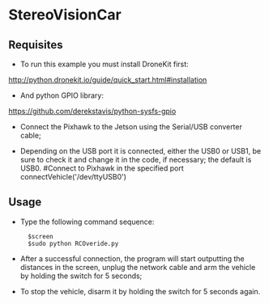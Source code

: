 # StereoVisionCar

## Requisites

  - To run this example you must install DroneKit first:
  
  http://python.dronekit.io/guide/quick_start.html#installation
  
  - And python GPIO library:
  
  https://github.com/derekstavis/python-sysfs-gpio

 - Connect the Pixhawk to the Jetson using the Serial/USB converter cable;

 - Depending on the USB port it is connected, either the USB0 or USB1, be sure to check it and change it in the code, if necessary; the default is USB0.
	#Connect to Pixhawk in the specified port
        connectVehicle('/dev/ttyUSB0')
      
## Usage

- Type the following command sequence:

		$screen
		$sudo python RCOveride.py

- After a successful connection, the program will start outputting the distances in the screen, unplug the network cable and arm the vehicle by holding the switch for 5 seconds;

- To stop the vehicle, disarm it by holding the switch for 5 seconds again.


  
  
  
